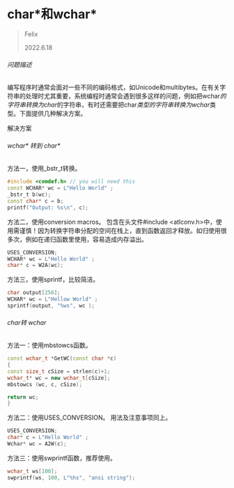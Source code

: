 # char\*和wchar\*

> Felix
>
> 2022.6.18



###### 问题描述

编写程序时通常会面对一些不同的编码格式，如Unicode和multibytes。在有关字符串的处理时尤其重要，系统编程时通常会遇到很多这样的问题，例如把wchar*的字符串转换为char*的字符串，有时还需要把char*类型的字符串转换为wchar*类型。下面提供几种解决方案。



解决方案

###### wchar* 转到 char*

方法一，使用_bstr_t转换。 

```c++
#include <comdef.h> // you will need this
const WCHAR* wc = L"Hello World" ;
_bstr_t b(wc);
const char* c = b;
printf("Output: %s\n", c);
```



方法二，使用conversion macros。 
包含在头文件#include <atlconv.h>中，使用需谨慎！因为转换字符串分配的空间在栈上，直到函数返回才释放。如归使用很多次，例如在递归函数里使用，容易造成内存溢出。

```c++
USES_CONVERSION;
WCHAR* wc = L"Hello World" ;
char* c = W2A(wc);
```



方法三，使用sprintf，比较简洁。 　　

```c++
char output[256];
WCHAR* wc = L"Hellow World" ;
sprintf(output, "%ws", wc );
```





###### char*转 wchar*

方法一：使用mbstowcs函数。 

```c++
const wchar_t *GetWC(const char *c)
{
const size_t cSize = strlen(c)+1;
wchar_t* wc = new wchar_t[cSize];
mbstowcs (wc, c, cSize);

return wc;
}
```

方法二：使用USES_CONVERSION。 
用法及注意事项同上。 

```c++
USES_CONVERSION;
char* c = L"Hello World" ;
Wchar* wc = A2W(c);
```

方法三：使用swprintf函数，推荐使用。 

```c++
wchar_t ws[100];
swprintf(ws, 100, L"%hs", "ansi string");
```




